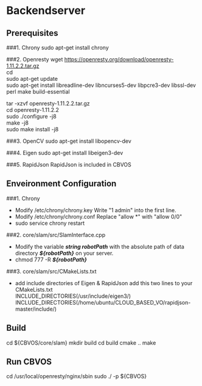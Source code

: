 # Backendserver
## Prerequisites 
###1. Chrony
sudo apt-get install chrony

###2. Openresty
wget https://openresty.org/download/openresty-1.11.2.2.tar.gz  
cd  
sudo apt-get update  
sudo apt-get install libreadline-dev libncurses5-dev libpcre3-dev libssl-dev perl make build-essential 

tar -xzvf openresty-1.11.2.2.tar.gz  
cd openresty-1.11.2.2  
sudo ./configure -j8  
make -j8  
sudo make install -j8 
 
###3. OpenCV
sudo apt-get install libopencv-dev

###4. Eigen
sudo apt-get install libeigen3-dev

###5. RapidJson
RapidJson is included in CBVOS

## Enveironment Configuration
###1. Chrony
* Modify /etc/chrony/chrony.key
Write "1 admin" into the first line.
* Modify /etc/chrony/chrony.conf
Replace "allow *" with "allow 0/0"
* sudo service chrony restart

###2. core/slam/src/SlamInterface.cpp
* Modify the variable ***string robotPath*** with the absolute path of data directory ***${robotPath}*** on your server.
* chmod 777 -R ***${robotPath}***

###3. core/slam/src/CMakeLists.txt
* add include directories of Eigen & RapidJson
add this two lines to your CMakeLists.txt  
INCLUDE_DIRECTORIES(/usr/include/eigen3/)  
INCLUDE_DIRECTORIES(/home/ubuntu/CLOUD_BASED_VO/rapidjson-master/include/)  

## Build
cd ${CBVOS/core/slam}
mkdir build
cd build
cmake ..
make

## Run CBVOS
cd /usr/local/openresty/nginx/sbin
sudo ./ -p ${CBVOS}
